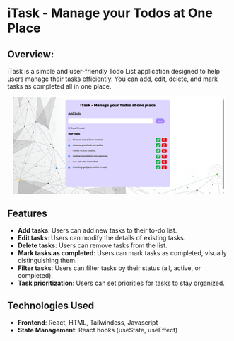 # iTask - Manage your Todos at One Place

## Overview:
iTask is a simple and user-friendly Todo List application designed to help users manage their tasks efficiently. You can add, edit, delete, and mark tasks as completed all in one place.

<div style="display: flex; flex-wrap: wrap; gap: 20px; justify-content: center;">
  <img src="/public/home.JPG" alt="Todo" style="width: 95%; border: 2px solid white;"/>
</div>

## Features
- **Add tasks**: Users can add new tasks to their to-do list.
- **Edit tasks**: Users can modify the details of existing tasks.
- **Delete tasks**: Users can remove tasks from the list.
- **Mark tasks as completed**: Users can mark tasks as completed, visually distinguishing them.
- **Filter tasks**: Users can filter tasks by their status (all, active, or completed).
- **Task prioritization**: Users can set priorities for tasks to stay organized.

## Technologies Used
- **Frontend**: React, HTML, Tailwindcss, Javascript
- **State Management**: React hooks (useState, useEffect)
